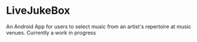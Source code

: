 # LiveJukeBox
An Android App for users to select music from an artist's repertoire at music venues. Currently a work in progress
